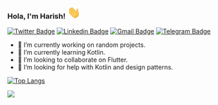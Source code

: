 ### Hola, I'm Harish! <img src="https://raw.githubusercontent.com/ABSphreak/ABSphreak/master/gifs/Hi.gif" width="30px">

[![Twitter Badge](https://img.shields.io/badge/-@theflutterboi-1ca0f1?style=flat-square&labelColor=1ca0f1&logo=twitter&logoColor=white&link=https://twitter.com/theflutterboi)](https://twitter.com/theflutterboi)
[![Linkedin Badge](https://img.shields.io/badge/-Harish_Anbalagan-blue?style=flat-square&logo=Linkedin&logoColor=white&link=https://www.linkedin.com/in/harishanbalagan/)](https://www.linkedin.com/in/harishanbalagan/)
[![Gmail Badge](https://img.shields.io/badge/-warriorharish95668@gmail.com-c14438?style=flat-square&logo=Gmail&logoColor=white&link=mailto:warriorharish95668@gmail.com)](mailto:warriorharish95668@gmail.com)
[![Telegram Badge](https://img.shields.io/badge/-Harishwarrior-grey?style=flat-square&logo=Telegram&logoColor=white&link=https://t.me/Harishwarrior)](https://t.me/Harishwarrior)


- 🔭 I’m currently working on random projects.
- 🌱 I’m currently learning Kotlin.
- 👯 I’m looking to collaborate on Flutter.
- 🤔 I’m looking for help with Kotlin and design patterns.

[![Top Langs](https://github-readme-stats.vercel.app/api/top-langs/?username=Harishwarrior&theme=dark&layout=compact)](https://github.com/anuraghazra/github-readme-stats)

<img src="https://github-readme-stats.vercel.app/api?username=Harishwarrior&theme=dark&show_icons=true">
